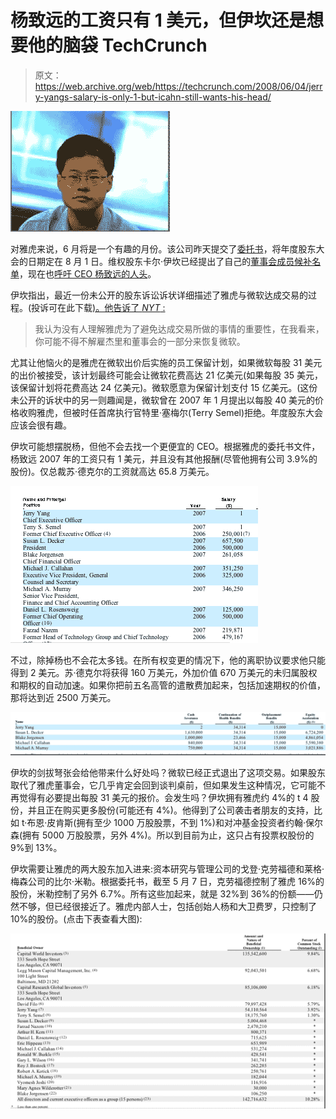 # 杨致远的工资只有 1 美元，但伊坎还是想要他的脑袋 TechCrunch

> 原文：<https://web.archive.org/web/https://techcrunch.com/2008/06/04/jerry-yangs-salary-is-only-1-but-icahn-still-wants-his-head/>

[![yang-sad.png](img/cd6c163f80eb7ced4ef3f3cbf406251d.png)](https://web.archive.org/web/20230204062304/http://www.crunchbase.com/person/jerry-yang)

对雅虎来说，6 月将是一个有趣的月份。该公司昨天提交了[委托书](https://web.archive.org/web/20230204062304/http://www.sec.gov/Archives/edgar/data/1011006/000089161808000295/f37157r1prer14a.htm)，将年度股东大会的日期定在 8 月 1 日。维权股东卡尔·伊坎已经提出了自己的[董事会成员候补名单](https://web.archive.org/web/20230204062304/https://techcrunch.com/2008/05/15/dear-yahoo-youre-fired/)，现在也[呼吁 CEO 杨致远的人头](https://web.archive.org/web/20230204062304/http://www.nytimes.com/2008/06/04/technology/04yahoo.html?_r=2&partner=rssnyt&emc=rss&oref=slogin&oref=slogin)。

伊坎指出，最近一份未公开的股东诉讼诉状详细描述了雅虎与微软达成交易的过程。(投诉可在此下载[)。他告诉了 *NYT* :](https://web.archive.org/web/20230204062304/http://www.blbglaw.com/cases/yahoo_takeover.html)

> 我认为没有人理解雅虎为了避免达成交易所做的事情的重要性，在我看来，你可能不得不解雇杰里和董事会的一部分来恢复微软。

尤其让他恼火的是雅虎在微软出价后实施的员工保留计划，如果微软每股 31 美元的出价被接受，该计划最终可能会让微软花费高达 21 亿美元(如果每股 35 美元，该保留计划将花费高达 24 亿美元)。微软愿意为保留计划支付 15 亿美元。(这份未公开的诉状中的另一则趣闻是，微软曾在 2007 年 1 月提出以每股 40 美元的价格收购雅虎，但被时任首席执行官特里·塞梅尔(Terry Semel)拒绝。年度股东大会应该会很有趣。

伊坎可能想摆脱杨，但他不会去找一个更便宜的 CEO。根据雅虎的委托书文件，杨致远 2007 年的工资只有 1 美元，并且没有其他报酬(尽管他拥有公司 3.9%的股份)。仅总裁苏·德克尔的工资就高达 65.8 万美元。

![yahoo-2007-comp.png](img/0f9099b33cf9820ed9210cd8dd6656b5.png)

不过，除掉杨也不会花太多钱。在所有权变更的情况下，他的离职协议要求他只能得到 2 美元。苏·德克尔将获得 160 万美元，外加价值 670 万美元的未归属股权和期权的自动加速。如果你把前五名高管的遣散费加起来，包括加速期权的价值，那将达到近 2500 万美元。

[![jerry-yang-2-severence.png](img/cd56ff032810a999ea01566d818b2528.png)](https://web.archive.org/web/20230204062304/https://techcrunch.com/wp-content/uploads/2008/06/jerry-yang-severance-big.png "jerry-yang-severance-big.png")

伊坎的剑拔弩张会给他带来什么好处吗？微软已经正式退出了这项交易。如果股东取代了雅虎董事会，它几乎肯定会回到谈判桌前，但如果发生这种情况，它可能不再觉得有必要提出每股 31 美元的报价。会发生吗？伊坎拥有雅虎约 4%的 t 4 股份，并且正在购买更多股份(可能还有 4%)。他得到了公司袭击者朋友的支持，比如 t·布恩·皮肯斯(拥有至少 1000 万股股票，不到 1%)和对冲基金投资者约翰·保尔森(拥有 5000 万股股票，另外 4%)。所以到目前为止，这只占有投票权股份的 9%到 13%。

伊坎需要让雅虎的两大股东加入进来:资本研究与管理公司的戈登·克劳福德和莱格·梅森公司的比尔·米勒。根据委托书，截至 5 月 7 日，克劳福德控制了雅虎 16%的股份，米勒控制了另外 6.7%。所有这些加起来，就是 32%到 36%的份额——仍然不够，但已经很接近了。雅虎内部人士，包括创始人杨和大卫费罗，只控制了 10%的股份。(点击下表查看大图):

[![yahoo-ownership.png](img/db83ec0571d6df7bf165c2bed92fa73b.png)](https://web.archive.org/web/20230204062304/https://techcrunch.com/wp-content/uploads/2008/06/yahoo-ownership-table.png "yahoo-ownership-table.png")